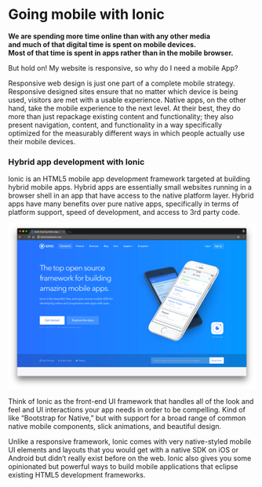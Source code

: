 # Going mobile with Ionic

**We are spending more time online than with any other media  
and much of that digital time is spent on mobile devices.  
Most of that time is spent in apps rather than in the mobile browser.**

But hold on! My website is responsive, so why do I need a mobile App?

Responsive web design is just one part of a complete mobile strategy. Responsive designed sites ensure that no matter which device is being used, visitors are met with a usable experience. Native apps, on the other hand, take the mobile experience to the next level. At their best, they do more than just repackage existing content and functionality; they also present navigation, content, and functionality in a way specifically optimized for the measurably different ways in which people actually use their mobile devices.

### Hybrid app development with Ionic

Ionic is an HTML5 mobile app development framework targeted at building hybrid mobile apps. Hybrid apps are essentially small websites running in a browser shell in an app that have access to the native platform layer. Hybrid apps have many benefits over pure native apps, specifically in terms of platform support, speed of development, and access to 3rd party code.

![](/assets/angular/ionicframework-website.png)

Think of Ionic as the front-end UI framework that handles all of the look and feel and UI interactions your app needs in order to be compelling. Kind of like “Bootstrap for Native,” but with support for a broad range of common native mobile components, slick animations, and beautiful design.

Unlike a responsive framework, Ionic comes with very native-styled mobile UI elements and layouts that you would get with a native SDK on iOS or Android but didn’t really exist before on the web. Ionic also gives you some opinionated but powerful ways to build mobile applications that eclipse existing HTML5 development frameworks.

